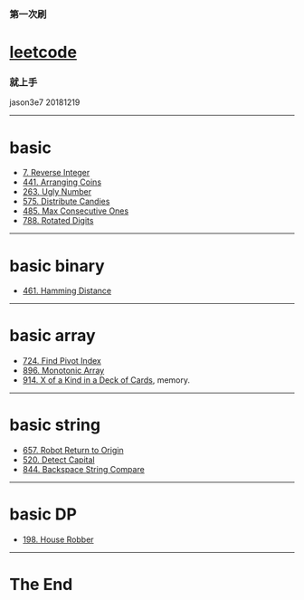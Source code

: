 ### 第一次刷 
# [leetcode](https://leetcode.com/)
### 就上手

jason3e7 20181219

---

# basic 
* [7. Reverse Integer](https://leetcode.com/problems/reverse-integer/)
* [441. Arranging Coins](https://leetcode.com/problems/arranging-coins/)
* [263. Ugly Number](https://leetcode.com/problems/ugly-number/)
* [575. Distribute Candies](https://leetcode.com/problems/distribute-candies/)
* [485. Max Consecutive Ones](https://leetcode.com/problems/max-consecutive-ones/)
* [788. Rotated Digits](https://leetcode.com/problems/rotated-digits/)

---

# basic binary
* [461. Hamming Distance](https://leetcode.com/problems/hamming-distance/)

---

# basic array
* [724. Find Pivot Index](https://leetcode.com/problems/find-pivot-index/)
* [896. Monotonic Array](https://leetcode.com/problems/monotonic-array/)
* [914. X of a Kind in a Deck of Cards](https://leetcode.com/problems/x-of-a-kind-in-a-deck-of-cards/), memory.

---

# basic string
* [657. Robot Return to Origin](https://leetcode.com/problems/robot-return-to-origin/)
* [520. Detect Capital](https://leetcode.com/problems/detect-capital/)
* [844. Backspace String Compare](https://leetcode.com/problems/backspace-string-compare/)

---

# basic DP
* [198. House Robber](https://leetcode.com/problems/house-robber/)

---

# The End
